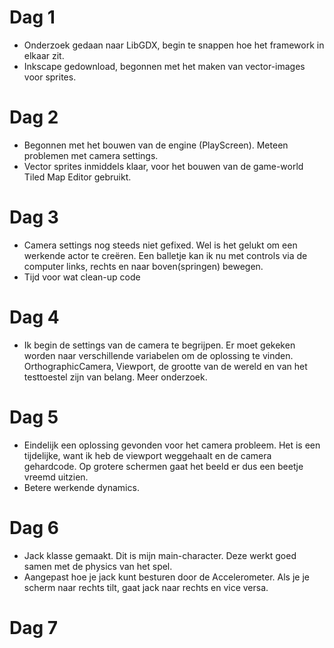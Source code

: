 # Dag 1
- Onderzoek gedaan naar LibGDX, begin te snappen hoe het framework in elkaar zit.
- Inkscape gedownload, begonnen met het maken van vector-images voor sprites.

# Dag 2
- Begonnen met het bouwen van de engine (PlayScreen). Meteen problemen met camera settings.
- Vector sprites inmiddels klaar, voor het bouwen van de game-world Tiled Map Editor gebruikt.
# Dag 3
- Camera settings nog steeds niet gefixed. Wel is het gelukt om een werkende actor te creëren. Een balletje kan ik nu met controls via de computer links, rechts en naar boven(springen) bewegen.
- Tijd voor wat clean-up code

# Dag 4

- Ik begin de settings van de camera te begrijpen. Er moet gekeken worden naar verschillende variabelen om de oplossing te vinden. OrthographicCamera, Viewport, de grootte van de wereld en van het testtoestel zijn van belang. Meer onderzoek. 

# Dag 5

- Eindelijk een oplossing gevonden voor het camera probleem. Het is een tijdelijke, want ik heb de viewport weggehaalt en de camera gehardcode. Op grotere schermen gaat het beeld er dus een beetje vreemd uitzien.
- Betere werkende dynamics.

# Dag 6

- Jack klasse gemaakt. Dit is mijn main-character. Deze werkt goed samen met de physics van het spel.
- Aangepast hoe je jack kunt besturen door de Accelerometer. Als je je scherm naar rechts tilt, gaat jack naar rechts en vice versa. 

# Dag 7
